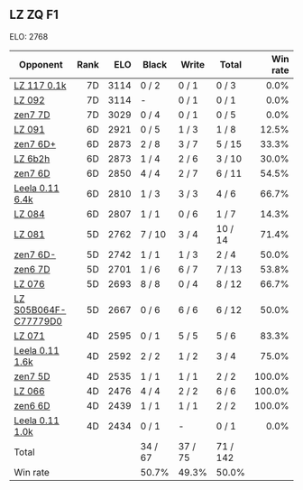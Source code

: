 ## LZ ZQ F1 ##

ELO: 2768

Opponent | Rank | ELO | Black | Write | Total | Win rate
---------|-----:|----:|-------|-------|-------|-------:
[LZ 117 0.1k](LZ%20117%200.1k.md) | 7D | 3114 | 0 / 2 | 0 / 1 | 0 / 3 | 0.0%
[LZ 092](LZ%20092.md) | 7D | 3114 | - | 0 / 1 | 0 / 1 | 0.0%
[zen7 7D](zen7%207D.md) | 7D | 3029 | 0 / 4 | 0 / 1 | 0 / 5 | 0.0%
[LZ 091](LZ%20091.md) | 6D | 2921 | 0 / 5 | 1 / 3 | 1 / 8 | 12.5%
[zen7 6D+](zen7%206D+.md) | 6D | 2873 | 2 / 8 | 3 / 7 | 5 / 15 | 33.3%
[LZ 6b2h](LZ%206b2h.md) | 6D | 2873 | 1 / 4 | 2 / 6 | 3 / 10 | 30.0%
[zen7 6D](zen7%206D.md) | 6D | 2850 | 4 / 4 | 2 / 7 | 6 / 11 | 54.5%
[Leela 0.11 6.4k](Leela%200.11%206.4k.md) | 6D | 2810 | 1 / 3 | 3 / 3 | 4 / 6 | 66.7%
[LZ 084](LZ%20084.md) | 6D | 2807 | 1 / 1 | 0 / 6 | 1 / 7 | 14.3%
[LZ 081](LZ%20081.md) | 5D | 2762 | 7 / 10 | 3 / 4 | 10 / 14 | 71.4%
[zen7 6D-](zen7%206D-.md) | 5D | 2742 | 1 / 1 | 1 / 3 | 2 / 4 | 50.0%
[zen6 7D](zen6%207D.md) | 5D | 2701 | 1 / 6 | 6 / 7 | 7 / 13 | 53.8%
[LZ 076](LZ%20076.md) | 5D | 2693 | 8 / 8 | 0 / 4 | 8 / 12 | 66.7%
[LZ S05B064F-C77779D0](LZ%20S05B064F-C77779D0.md) | 5D | 2667 | 0 / 6 | 6 / 6 | 6 / 12 | 50.0%
[LZ 071](LZ%20071.md) | 4D | 2595 | 0 / 1 | 5 / 5 | 5 / 6 | 83.3%
[Leela 0.11 1.6k](Leela%200.11%201.6k.md) | 4D | 2592 | 2 / 2 | 1 / 2 | 3 / 4 | 75.0%
[zen7 5D](zen7%205D.md) | 4D | 2535 | 1 / 1 | 1 / 1 | 2 / 2 | 100.0%
[LZ 066](LZ%20066.md) | 4D | 2476 | 4 / 4 | 2 / 2 | 6 / 6 | 100.0%
[zen6 6D](zen6%206D.md) | 4D | 2439 | 1 / 1 | 1 / 1 | 2 / 2 | 100.0%
[Leela 0.11 1.0k](Leela%200.11%201.0k.md) | 4D | 2434 | 0 / 1 | - | 0 / 1 | 0.0%
Total | | | 34 / 67 | 37 / 75 | 71 / 142 | 
Win rate| | | 50.7% | 49.3% | 50.0% | 
